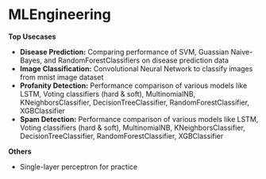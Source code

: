 # MLEngineering

<b>Top Usecases</b>
<ul>
 <li><b>Disease Prediction:</b> Comparing performance of SVM, Guassian Naive-Bayes, and RandomForestClassifiers on disease prediction data</li>
 <li><b>Image Classification:</b> Convolutional Neural Network to classify images from mnist image dataset</li>
 <li><b>Profanity Detection:</b> Performance comparison of various models like LSTM, Voting classifiers (hard & soft), MultinomialNB, KNeighborsClassifier, DecisionTreeClassifier, RandomForestClassifier, XGBClassifier  </li>
 <li><b>Spam Detection:</b> Performance comparison of various models like LSTM, Voting classifiers (hard & soft), MultinomialNB, KNeighborsClassifier, DecisionTreeClassifier, RandomForestClassifier, XGBClassifier  </li>
</ul>

**Others**
<ul>
 <li>Single-layer perceptron for practice</li>
</ul>
